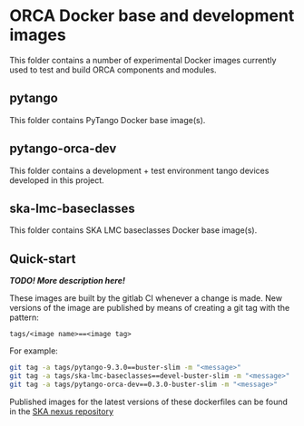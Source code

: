 # ORCA Docker base and development images

This folder contains a number of experimental Docker images currently used to
test and build ORCA components and modules.

## pytango

This folder contains PyTango Docker base image(s).


## pytango-orca-dev

This folder contains a development + test environment tango devices developed in
this project.

##  ska-lmc-baseclasses

This folder contains SKA LMC baseclasses Docker base image(s).


## Quick-start

***TODO! More description here!***

These images are built by the gitlab CI whenever a change is made. New versions
of the image are published by means of creating a git tag with the pattern:

```
tags/<image name>==<image tag>
```

For example:

```bash
git tag -a tags/pytango-9.3.0==buster-slim -m "<message>"
git tag -a tags/ska-lmc-baseclasses==devel-buster-slim -m "<message>"
git tag -a tags/pytango-orca-dev==0.3.0-buster-slim -m "<message>"
```

Published images for the latest versions of these dockerfiles can be found in
the [SKA nexus repository](https://nexus.engageska-portugal.pt/#browse/browse:docker:v2%2Fsdp-prototype)

